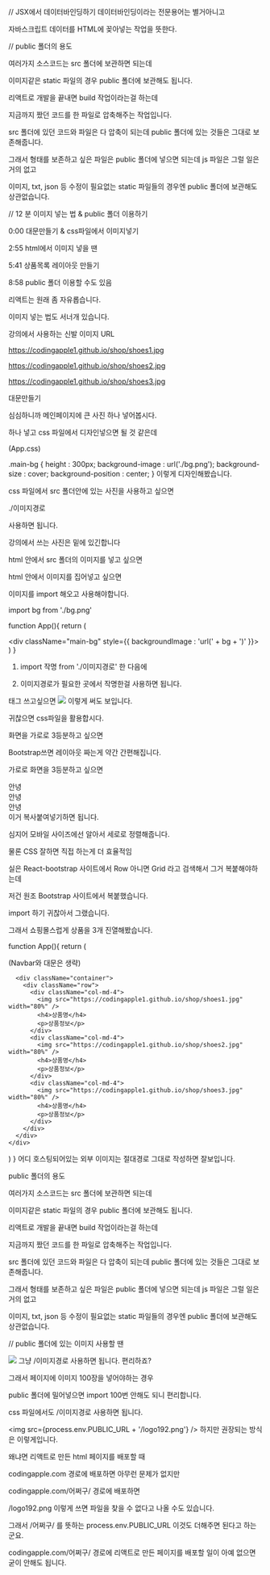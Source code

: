 // JSX에서 데이터바인딩하기
데이터바인딩이라는 전문용어는 별거아니고

자바스크립트 데이터를 HTML에 꽂아넣는 작업을 뜻한다. 

// public 폴더의 용도 

여러가지 소스코드는 src 폴더에 보관하면 되는데 

이미지같은 static 파일의 경우 public 폴더에 보관해도 됩니다.

리액트로 개발을 끝내면 build 작업이라는걸 하는데 

지금까지 짰던 코드를 한 파일로 압축해주는 작업입니다. 

src 폴더에 있던 코드와 파일은 다 압축이 되는데 public 폴더에 있는 것들은 그대로 보존해줍니다. 

그래서 형태를 보존하고 싶은 파일은 public 폴더에 넣으면 되는데 js 파일은 그럴 일은 거의 없고 

이미지, txt, json 등 수정이 필요없는 static 파일들의 경우엔 public 폴더에 보관해도 상관없습니다.

//  12 분
이미지 넣는 법 & public 폴더 이용하기

 

0:00 대문만들기 & css파일에서 이미지넣기

2:55 html에서 이미지 넣을 땐

5:41 상품목록 레이아웃 만들기

8:58 public 폴더 이용할 수도 있음

 

 

리액트는 원래 좀 자유롭습니다. 

이미지 넣는 법도 서너개 있습니다.

 

 

 

 

강의에서 사용하는 신발 이미지 URL 

 

https://codingapple1.github.io/shop/shoes1.jpg

https://codingapple1.github.io/shop/shoes2.jpg

https://codingapple1.github.io/shop/shoes3.jpg

 

 

 

 

 

대문만들기

 

심심하니까 메인페이지에 큰 사진 하나 넣어봅시다.

<div className="main-bg"></div> 하나 넣고 css 파일에서 디자인넣으면 될 것 같은데 

 

 

(App.css)

.main-bg {
  height : 300px;
  background-image : url('./bg.png');
  background-size : cover;
  background-position : center;
}
이렇게 디자인해봤습니다.

css 파일에서 src 폴더안에 있는 사진을 사용하고 싶으면 

./이미지경로

사용하면 됩니다.

강의에서 쓰는 사진은 밑에 있긴합니다 

 

 

 

 

 

 

html 안에서 src 폴더의 이미지를 넣고 싶으면 

 

html 안에서 이미지를 집어넣고 싶으면 

이미지를 import 해오고 사용해야합니다. 

 

import bg from './bg.png'

function App(){
  return (
    <div>
      <div className="main-bg" style={{ backgroundImage : 'url(' + bg + ')' }}></div>
    </div>
  )
}
1. import 작명 from './이미지경로' 한 다음에

2. 이미지경로가 필요한 곳에서 작명한걸 사용하면 됩니다. 

<img>태그 쓰고싶으면 <img src={bg}/> 이렇게 써도 보입니다. 

귀찮으면 css파일을 활용합시다. 

 

 

 

 

 

 

 

 

화면을 가로로 3등분하고 싶으면 

 

Bootstrap쓰면 레이아웃 짜는게 약간 간편해집니다. 

가로로 화면을 3등분하고 싶으면 

 

<div className="container">
  <div className="row">
    <div className="col-md-4">안녕</div>
    <div className="col-md-4">안녕</div>
    <div className="col-md-4">안녕</div>
  </div>
</div> 
이거 복사붙여넣기하면 됩니다.

심지어 모바일 사이즈에선 알아서 세로로 정렬해줍니다. 

물론 CSS 잘하면 직접 하는게 더 효율적임 

 

실은 React-bootstrap 사이트에서 Row 아니면 Grid 라고 검색해서 그거 복붙해야하는데

저건 원조 Bootstrap 사이트에서 복붙했습니다.

import 하기 귀찮아서 그랬습니다.

 

그래서 쇼핑몰스럽게 상품을 3개 진열해봤습니다. 

 

 

 

function App(){
  return (
    <div className="App">
      (Navbar와 대문은 생략)

      <div className="container">
        <div className="row">
          <div className="col-md-4">
            <img src="https://codingapple1.github.io/shop/shoes1.jpg" width="80%" />
            <h4>상품명</h4>
            <p>상품정보</p>
          </div>
          <div className="col-md-4">
            <img src="https://codingapple1.github.io/shop/shoes2.jpg" width="80%" />
            <h4>상품명</h4>
            <p>상품정보</p>
          </div>
          <div className="col-md-4">
            <img src="https://codingapple1.github.io/shop/shoes3.jpg" width="80%" />
            <h4>상품명</h4>
            <p>상품정보</p>
          </div>
        </div>
      </div>
    </div>
  )
}
어디 호스팅되어있는 외부 이미지는 절대경로 그대로 작성하면 잘보입니다. 

 

 

 

 

 

 

public 폴더의 용도 

 

여러가지 소스코드는 src 폴더에 보관하면 되는데 

이미지같은 static 파일의 경우 public 폴더에 보관해도 됩니다.

 

리액트로 개발을 끝내면 build 작업이라는걸 하는데 

지금까지 짰던 코드를 한 파일로 압축해주는 작업입니다. 

src 폴더에 있던 코드와 파일은 다 압축이 되는데 public 폴더에 있는 것들은 그대로 보존해줍니다. 

그래서 형태를 보존하고 싶은 파일은 public 폴더에 넣으면 되는데 js 파일은 그럴 일은 거의 없고 

이미지, txt, json 등 수정이 필요없는 static 파일들의 경우엔 public 폴더에 보관해도 상관없습니다.

 
// public 폴더에 있는 이미지 사용할 땐

<img src="/logo192.png" /> 
그냥 /이미지경로 사용하면 됩니다. 편리하죠?

그래서 페이지에 이미지 100장을 넣어야하는 경우 

public 폴더에 밀어넣으면 import 100번 안해도 되니 편리합니다. 

css 파일에서도 /이미지경로 사용하면 됩니다.
 
<img src={process.env.PUBLIC_URL + '/logo192.png'} /> 
하지만 권장되는 방식은 이렇게입니다. 

왜냐면 리액트로 만든 html 페이지를 배포할 때

codingapple.com 경로에 배포하면 아무런 문제가 없지만

codingapple.com/어쩌구/ 경로에 배포하면

/logo192.png 이렇게 쓰면 파일을 찾을 수 없다고 나올 수도 있습니다. 

그래서 /어쩌구/ 를 뜻하는 process.env.PUBLIC_URL 이것도 더해주면 된다고 하는군요. 

 

codingapple.com/어쩌구/ 경로에 리액트로 만든 페이지를 배포할 일이 아예 없으면 굳이 안해도 됩니다. 

 